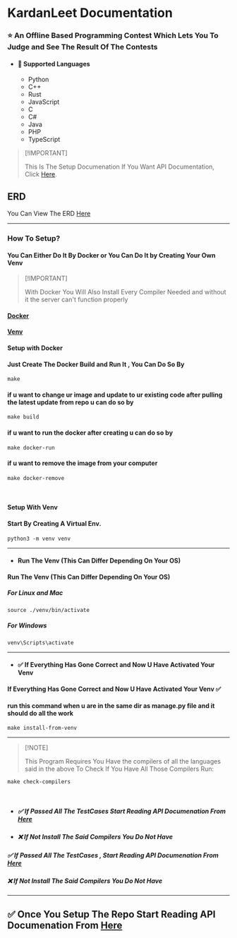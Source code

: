 # KardanLeet Documentation
### :star: An Offline Based Programming Contest Which Lets You To Judge and See The Result Of The Contests
* #### :rocket: Supported Languages
    * Python
    * C++
    * Rust
    * JavaScript
    * C
    * C#
    * Java
    * PHP
    * TypeScript

> \[!IMPORTANT]
>
> This Is The Setup Documenation If You Want API Documentation, Click [Here](./docs/Introduction.md).

## ERD
You Can View The ERD [Here](https://drawsql.app/teams/masooms-team/diagrams/kardanleet)
<hr>

### How To Setup?
#### You Can Either Do It By Docker or You Can Do It by Creating Your Own Venv

> \[!IMPORTANT]
>
> With Docker You Will Also Install Every Compiler Needed and without it the server can't function
> properly
#### [Docker](#setup-with-docker)
#### [Venv]()
#### Setup with Docker
#### Just Create The Docker Build and Run It , You Can Do So By
``` shell
make

```
#### if u want to change ur image and update to ur existing code after pulling the latest update from repo u can do so by
```shell
make build
```
#### if u want to run the docker after creating u can do so by
```shell
make docker-run
```
#### if u want to remove the image from your computer 
```shell
make docker-remove
```
<br>

#### Setup With Venv
#### Start By Creating A Virtual Env.
``` shell
python3 -m venv venv 

```
<hr>

* #### Run The Venv (This Can Differ Depending On Your OS)
#### Run The Venv (This Can Differ Depending On Your OS)
##### For Linux and Mac
``` shell
source ./venv/bin/activate

```
##### For Windows
```shell
venv\Scripts\activate
```

<hr>

* #### :white_check_mark:  If Everything Has Gone Correct and Now U Have Activated Your Venv
#### If Everything Has Gone Correct and Now U Have Activated Your Venv :white_check_mark: 
#### run this command when u are in the same dir as manage.py file and it should do all the work
```shell
make install-from-venv
```
<hr>

> \[!NOTE]
>
> This Program Requires You Have the compilers of all the languages said in the above
> To Check If You Have All Those Compilers Run:
```shell
make check-compilers
```
<br>

* ##### :white_check_mark: If Passed All The TestCases Start Reading API Documenation From [Here](./docs/Introduction.md)
* ##### :x: If Not Install The Said Compilers You Do Not Have
##### :white_check_mark: If Passed All The TestCases , Start Reading API Documenation From [Here](./docs/Introduction.md)
##### :x: If Not Install The Said Compilers You Do Not Have
<hr>


## :white_check_mark: Once You Setup The Repo Start Reading API Documenation From [Here](./docs/Introduction.md)






